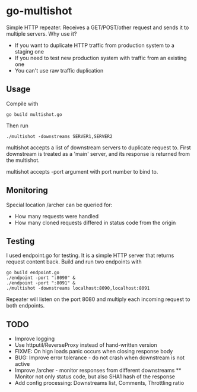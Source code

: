 # go-multishot

Simple HTTP repeater. Receives a GET/POST/other request and sends it to multiple servers.
Why use it?

* If you want to duplicate HTTP traffic from production system to a staging one
* If you need to test new production system with traffic from an existing one
* You can't use raw traffic duplication

## Usage

Compile with

    go build multishot.go

Then run

    ./multishot -downstreams SERVER1,SERVER2

multishot accepts a list of downstream servers to duplicate request to.
First downstream is treated as a 'main' server, and its response is returned from the multishot.

multishot accepts -port argument with port number to bind to.

## Monitoring

Special location /archer can be queried for:

* How many requests were handled
* How many cloned requests differed in status code from the origin

## Testing

I used endpoint.go for testing. It is a simple HTTP server that returns request content back.
Build and run two endpoints with

    go build endpoint.go
    ./endpoint -port ":8090" &
    ./endpoint -port ":8091" &
    ./multishot -downstreams localhost:8090,localhost:8091

Repeater will listen on the port 8080 and multiply each incoming request to both endpoints.

## TODO

* Improve logging
* Use httputil/ReverseProxy instead of hand-written version
* FIXME: On hign loads panic occurs when closing response body
* BUG: Improve error tolerance - do not crash when downstream is not active
* Improve /archer - monitor responses from different downstreams
** Monitor not only status code, but also SHA1 hash of the response
* Add config processing: Downstreams list, Comments, Throttling ratio
